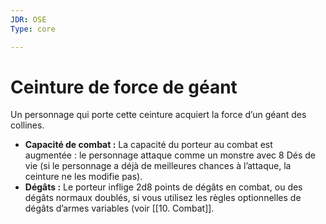 ```yaml
---
JDR: OSE
Type: core

---
```

# Ceinture de force de géant

Un personnage qui porte cette ceinture acquiert la force d’un géant des collines.

- **Capacité de combat :** La capacité du porteur au combat est augmentée : le personnage attaque comme un monstre avec 8 Dés de vie (si le personnage a déjà de meilleures chances à l’attaque, la ceinture ne les modifie pas).
- **Dégâts :** Le porteur inflige 2d8 points de dégâts en combat, ou des dégâts normaux doublés, si vous utilisez les règles optionnelles de dégâts d’armes variables (voir [[10. Combat]].